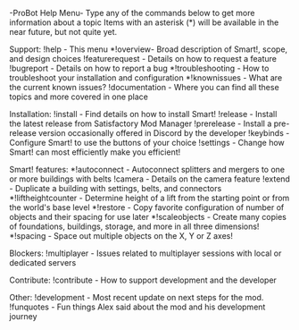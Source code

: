 -ProBot Help Menu-
Type any of the commands below to get more information about a topic
Items with an asterisk (*) will be available in the near future, but not quite yet.

Support:
!help - This menu
*!overview- Broad description of Smart!, scope, and design choices
!featurerequest - Details on how to request a feature
!bugreport - Details on how to report a bug
*!troubleshooting - How to troubleshoot your installation and configuration
*!knownissues - What are the current known issues?
!documentation - Where you can find all these topics and more covered in one place

Installation:
!install - Find details on how to install Smart!
!release - Install the latest release from Satisfactory Mod Manager
!prerelease - Install a pre-release version occasionally offered in Discord by the developer
!keybinds - Configure Smart! to use the buttons of your choice
!settings - Change how Smart! can most efficiently make you efficient!

Smart! features:
*!autoconnect - Autoconnect splitters and mergers to one or more buildings with belts
!camera - Details on the camera feature
!extend - Duplicate a building with settings, belts, and connectors
*!liftheightcounter - Determine height of a lift from the starting point or from the world's base level
*!restore - Copy favorite configuration of number of objects and their spacing for use later
*!scaleobjects - Create many copies of foundations, buildings, storage, and more in all three dimensions!
*!spacing - Space out multiple objects on the X, Y or Z axes!

Blockers:
!multiplayer - Issues related to multiplayer sessions with local or dedicated servers

Contribute:
!contribute - How to support development and the developer

Other:
!development - Most recent update on next steps for the mod.
!funquotes - Fun things Alex said about the mod and his development journey
